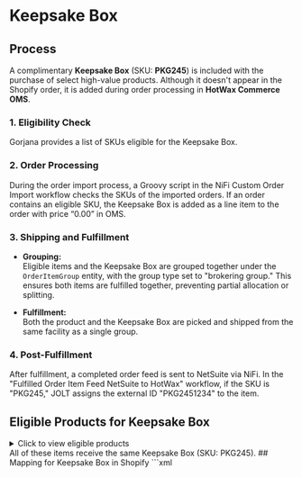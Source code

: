 # Keepsake Box 

## Process
A complimentary **Keepsake Box** (SKU: **PKG245**) is included with the purchase of select high-value products. Although it doesn't appear in the Shopify order, it is added during order processing in **HotWax Commerce OMS**.

### 1. Eligibility Check
Gorjana provides a list of SKUs eligible for the Keepsake Box.

### 2. Order Processing
During the order import process, a Groovy script in the NiFi Custom Order Import workflow checks the SKUs of the imported orders. If an order contains an eligible SKU, the Keepsake Box is added as a line item to the order with price “0.00” in OMS.

### 3. Shipping and Fulfillment
- **Grouping:**  
  Eligible items and the Keepsake Box are grouped together under the `OrderItemGroup` entity, with the group type set to "brokering group." This ensures both items are fulfilled together, preventing partial allocation or splitting.

- **Fulfillment:**  
  Both the product and the Keepsake Box are picked and shipped from the same facility as a single group.
### 4. Post-Fulfillment
After fulfillment, a completed order feed is sent to NetSuite via NiFi. In the "Fulfilled Order Item Feed NetSuite to HotWax" workflow, if the SKU is "PKG245," JOLT assigns the external ID "PKG2451234" to the item.

## Eligible Products for Keepsake Box

<details>
<summary>Click to view eligible products</summary>

| **Product SKU**       | **Product Name**                                   |
|------------------------|---------------------------------------------------|
| 228-104-185-G         | Floating Diamond Flutter Necklace                 |
| 2210-106-185-G        | Floating Diamond Statement Necklace               |
| 228-101-185-G         | Diamond Solitaire 4 mm Necklace                  |
| 244-104-185-G         | Classic Diamond Emerald Necklace                  |
| 244-105-185-G         | Classic Diamond Pear Necklace                     |
| 244-106-185-G         | Elle Diamond Row Necklace                         |
| 223-100-G             | 14k Gold Parker Necklace                          |
| 2212-200-185-G        | Classic Diamond Tennis Bracelet 6 in.            |
| 2212-201-185-G        | Classic Diamond Tennis Bracelet 6.5 in.          |
| 2212-202-185-G        | Classic Diamond Tennis Bracelet 7 in.            |
| 2212-200-185-WG       | Classic Diamond Tennis Bracelet 6 in. (white gold)|
| 2212-201-185-WG       | Classic Diamond Tennis Bracelet 6.5 in. (white gold)|
| 2212-202-185-WG       | Classic Diamond Tennis Bracelet 7 in. (white gold)|
| 227-206-185-G         | Melbourne Diamond Tennis Bracelet 6 in.          |
| 227-205-185-G         | Melbourne Diamond Tennis Bracelet 6.5 in.        |
| 227-204-185-G         | Melbourne Diamond Tennis Bracelet 7 in.          |
| 227-206-185-WG        | Melbourne Diamond Tennis Bracelet 6 in. (white gold)|
| 227-205-185-WG        | Melbourne Diamond Tennis Bracelet 6.5 in. (white gold)|
| 227-204-185-WG        | Melbourne Diamond Tennis Bracelet 7 in. (white gold)|
| 228-202-185-G         | Classic Diamond Row Bracelet                     |
| 2310-202-185-G        | Floating Diamond Stationary Trio Bracelet        |
| 228-011-185-G         | Diamond Solitaire Stud 4mm                       |
| 228-012-185-G         | Diamond Solitaire Studs 4mm                      |
| 2310-3005-185-G       | Classic Diamond Eternity Ring (size 5)           |
| 2310-3006-185-G       | Classic Diamond Eternity Ring (size 6)           |
| 2310-3007-185-G       | Classic Diamond Eternity Ring (size 7)           |
| 2310-3008-185-G       | Classic Diamond Eternity Ring (size 8)           |
| 2310-3009-185-G       | Classic Diamond Eternity Ring (size 9)           |

</details>
All of these items receive the same Keepsake Box (SKU: PKG245).
## Mapping for Keepsake Box in Shopify
```xml
<ShopifyShopTypeMapping 
    mappedKey="id" 
    mappedTypeId="SHOPIFY_OI_ASSOC" 
    mappedValue="LINKED_PRODUCT" 
    shopId="SHOP" />
